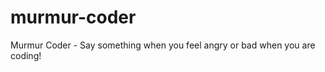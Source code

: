 murmur-coder
============

Murmur Coder - Say something when you feel angry or bad when you are coding!